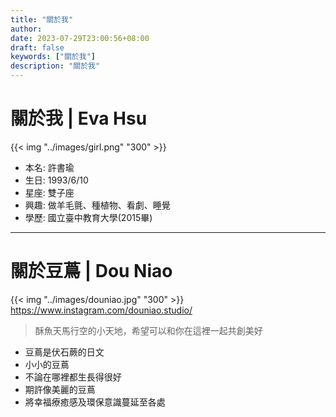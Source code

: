 ```yaml
---
title: "關於我"
author: 
date: 2023-07-29T23:00:56+08:00
draft: false
keywords: ["關於我"]
description: "關於我"
---
```


# 關於我 | Eva Hsu
{{< img "../images/girl.png" "300" >}}
+ 本名: 許書瑜
+ 生日: 1993/6/10
+ 星座: 雙子座
+ 興趣: 做羊毛氈、種植物、看劇、睡覺
+ 學歷: 國立臺中教育大學(2015畢)


---
# 關於豆蔦 | Dou Niao
{{< img "../images/douniao.jpg" "300" >}}
https://www.instagram.com/douniao.studio/
> 酥魚天馬行空的小天地，希望可以和你在這裡一起共創美好
+ 豆蔦是伏石蕨的日文
+ 小小的豆蔦
+ 不論在哪裡都生長得很好
+ 期許像美麗的豆蔦
+ 將幸福療癒感及環保意識蔓延至各處